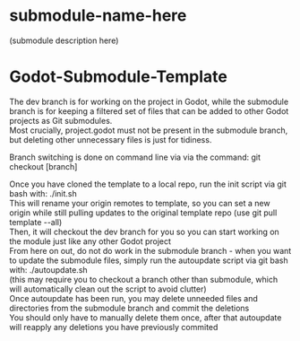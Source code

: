 # submodule-name-here
(submodule description here)

# Godot-Submodule-Template

The dev branch is for working on the project in Godot, while the submodule branch is for keeping a filtered set of files that can be added to other Godot projects as Git submodules.<br />
Most crucially, project.godot must not be present in the submodule branch, but deleting other unnecessary files is just for tidiness.

Branch switching is done on command line via via the command: git checkout [branch]

Once you have cloned the template to a local repo, run the init script via git bash with: ./init.sh<br />
    This will rename your origin remotes to template, so you can set a new origin while still pulling updates to the original template repo (use git pull template --all)<br />
    Then, it will checkout the dev branch for you so you can start working on the module just like any other Godot project<br />
From here on out, do not do work in the submodule branch - when you want to update the submodule files, simply run the autoupdate script via git bash with: ./autoupdate.sh<br />
    (this may require you to checkout a branch other than submodule, which will automatically clean out the script to avoid clutter)<br />
Once autoupdate has been run, you may delete unneeded files and directories from the submodule branch and commit the deletions<br />
    You should only have to manually delete them once, after that autoupdate will reapply any deletions you have previously commited<br />
